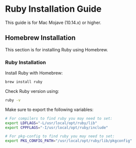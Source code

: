 # Ruby Installation Guide

This guide is for Mac Mojave (10.14.x) or higher.

## Homebrew Installation

This section is for installing Ruby using Homebrew.

### Ruby Installation

Install Ruby with Homebrew:

```bash
brew install ruby
```

Check Ruby version using:

```bash
ruby -v
```

Make sure to export the following variables:

```bash
# For compilers to find ruby you may need to set:
export LDFLAGS="-L/usr/local/opt/ruby/lib"
export CPPFLAGS="-I/usr/local/opt/ruby/include"

# For pkg-config to find ruby you may need to set:
export PKG_CONFIG_PATH="/usr/local/opt/ruby/lib/pkgconfig"
```
